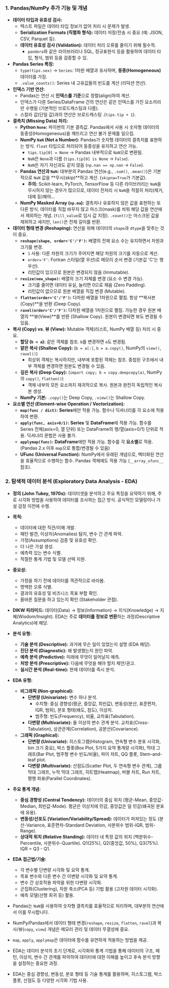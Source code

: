 ### 1. Pandas/NumPy 추가 기능 및 개념

- **데이터 타입과 유효성 검사:**
    - 텍스트 파일은 데이터 타입 정보가 없어 처리 시 문제가 발생.
    - **Serialization Formats (직렬화 형식):** 데이터 저장/전송 시 중요 (예: JSON, CSV, Parquet 등).
    - **데이터 유효성 검사 (Validation):** 데이터 처리 오류를 줄이기 위해 필수적.
        - `pandera`와 같은 라이브러리나 SQL, 정규표현식 등을 활용하여 데이터 타입, 형식, 범위 등을 검증할 수 있.
- **Pandas Series 특징:**
    - `type(tips.sex)` -> `Series`: 1차원 배열과 유사하며, **동종(Homogeneous)** 데이터를 가짐.
    - `.value_counts()`: Series 내 고유값들의 빈도를 계산 (리덕션 연산).
- **인덱스 기반 연산:**
    - Pandas는 연산 시 **인덱스를 기준**으로 정렬(align)하여 계산.
    - 인덱스가 다른 Series/DataFrame 간의 연산은 같은 인덱스를 가진 요소끼리만 수행됨 (기본적인 브로드캐스팅과 다름).
    - 스칼라 값(단일 값)과의 연산은 브로드캐스팅 .(`tips.tip + 1`).
- **결측치 (Missing Data) 처리:**
    - **Python `None`:** 파이썬의 기본 결측값. Pandas에서 사용 시 숫자형 데이터의 동종성(Homogeneous)을 깨뜨리고 연산 불가 문제를 일으킴.
    - **NumPy `NaN` (Not a Number):** Pandas가 숫자형 데이터의 결측치를 표현하는 방식. `float` 타입으로 처리되어 동종성을 유지하고 연산 가능.
        - `tips.tip[0] = None` -> Pandas 내부적으로 `NaN`으로 변환됨.
        - `NaN`은 `None`과 다름 (`tips.tip[0] is None` -> `False`).
        - `NaN`은 자기 자신과도 같지 않음 (`np.nan == np.nan` -> `False`).
    - **Pandas 연산과 `NaN`:** 대부분의 Pandas 연산(e.g., `.sum()`, `.mean()`)은 기본적으로 `NaN` 값을 **무시(skip)**하고 계산. (`skipna=True`가 기본값).
        - **주의:** Scikit-learn, PyTorch, TensorFlow 등 다른 라이브러리는 `NaN`을 무시하지 않는 경우가 많으므로, 데이터 전처리 시 `NaN`을 적절히 처리(제거, 대체 등)해야...
    - **NumPy Masked Array (`np.ma`):** 결측치나 유효하지 않은 값을 표현하는 또 다른 방식. 데이터를 직접 바꾸지 않고 마스크(mask)를 씌워 해당 값을 연산에서 제외하는 개념. (`fill_value`로 임시 값 지정). `.count()`는 마스크된 값을 제외하고 세지만, `len()`은 전체 길이를 반환.
- **데이터 형태 변경 (Reshaping):** 연산을 위해 데이터의 `shape`과 `dtype`을 맞추는 것이 중요.
    - **`reshape(shape, order='C'/'F')`:** 배열의 전체 요소 수는 유지하면서 차원과 크기를 변경.
        - `1` 사용: 다른 차원의 크기가 주어지면 해당 차원의 크기를 자동으로 계산.
        - `order='F'`: Fortran 스타일(열 우선)로 메모리 순서 변경 (기본값 'C'는 행 우선).
        - 리턴값이 있으므로 원본은 변경되지 않음 (Immutable).
    - **`resize(new_shape)`:** 배열의 크기 자체를 변경 (요소 수 변경 가능).
        - 크기를 줄이면 데이터 유실, 늘리면 0으로 채움 (Zero Padding).
        - 리턴값이 없으므로 원본 배열을 직접 변경 (Mutable).
    - **`flatten(order='C'/'F')`:** 다차원 배열을 1차원으로 펼침. 항상 **복사본(Copy)**을 반환 (Deep Copy).
    - **`ravel(order='C'/'F')`:** 다차원 배열을 1차원으로 펼침. 가능한 경우 원본 배열의 **뷰(View)**를 반환 (Shallow Copy). 원본이 변경되면 뷰도 변경될 수 있음.
- **복사 (Copy) vs. 뷰 (View):** Mutable 객체(리스트, NumPy 배열 등) 처리 시 중요.
    - **할당 (`b = a`):** 같은 객체를 참조. `b`를 변경하면 `a`도 변경됨.
    - **얕은 복사 (Shallow Copy):** (`b = a[:]`, `b = a.copy()`, NumPy의 `view()`, `ravel()`)
        - 최상위 객체는 복사하지만, 내부에 포함된 객체는 참조. 중첩된 구조에서 내부 객체를 변경하면 원본도 변경될 수 있음.
    - **깊은 복사 (Deep Copy):** (`import copy; b = copy.deepcopy(a)`, NumPy의 `copy()`, `flatten()`)
        - 객체 내부의 모든 요소까지 재귀적으로 복사. 원본과 완전히 독립적인 복사본 생성.
    - **NumPy 기본:** `.copy()`는 Deep Copy, `.view()`는 Shallow Copy.
- **요소별 연산 (Element-wise Operation / Vectorization):**
    - **`map(func / dict)`:** **Series**에만 적용 가능. 함수나 딕셔너리를 각 요소에 적용하여 변환.
    - **`apply(func, axis=0/1)`:** **Series** 및 **DataFrame**에 적용 가능. 함수를 Series 전체(axis=0, 열 단위) 또는 DataFrame의 행/열(axis=0/1) 단위로 적용. 딕셔너리 문법은 사용 불가.
    - **`applymap(func)`:** **DataFrame**에만 적용 가능. 함수를 각 **요소별**로 적용. (Pandas 2.x 이후 `map`으로 통합/변경될 수 있음)
    - **UFunc (Universal Function):** NumPy에서 유래된 개념으로, 벡터화된 연산을 효율적으로 수행하는 함수. Pandas 객체에도 적용 가능 (`__array_ufunc__` 참조).

### 2. 탐색적 데이터 분석 (Exploratory Data Analysis - EDA)

- **정의 (John Tukey, 1970s):** 데이터셋을 분석하고 주요 특징을 요약하기 위해, 주로 시각화 방법을 사용하여 데이터를 조사하는 접근 방식. 공식적인 모델링이나 가설 검정 이전에 수행.
- **목적:**
    - 데이터에 대한 직관/이해 개발.
    - 패턴 발견, 이상치(Anomalies) 탐지, 변수 간 관계 파악.
    - 가정(Assumptions) 검증 및 유효성 확인.
    - 더 나은 가설 생성.
    - 예측력 있는 변수 식별.
    - 적절한 통계 기법 및 모델 선택 지원.
- **중요성:**
    - 가정을 하기 전에 데이터를 객관적으로 바라봄.
    - 명백한 오류 식별.
    - 결과의 유효성 및 비즈니스 목표 부합 확인.
    - 올바른 질문을 하고 있는지 확인 (Stakeholder 관점).
- **DIKW 피라미드:** 데이터(Data) → 정보(Information) → 지식(Knowledge) → 지혜(Wisdom/Insight). EDA는 주로 **데이터를 정보로 변환**하는 과정(Descriptive Analytics)에 해당.
- **분석 유형:**
    - **기술 분석 (Descriptive):** 과거에 무슨 일이 있었는지 설명 (EDA 해당).
    - **진단 분석 (Diagnostic):** 왜 발생했는지 원인 파악.
    - **예측 분석 (Predictive):** 미래에 무엇이 일어날지 예측.
    - **처방 분석 (Prescriptive):** 다음에 무엇을 해야 할지 제안/권고.
    - **실시간 분석 (Real-time):** 현재 데이터를 즉시 분석.
- **EDA 유형:**
    - **비그래픽 (Non-graphical):**
        - **단변량 (Univariate):** 변수 하나 분석.
            - 수치형: 중심 경향성(평균, 중앙값, 최빈값), 변동성(분산, 표준편차, IQR, 범위), 분포 형태(왜도, 첨도), 이상치.
            - 범주형: 빈도(Frequency), 비율, 교차표(Tabulation).
        - **다변량 (Multivariate):** 둘 이상의 변수 관계 분석. 교차표(Cross-Tabulation), 상관관계(Correlation), 공분산(Covariance).
    - **그래픽 (Graphical):**
        - **단변량 (Univariate):** 히스토그램(Histogram, 연속형 변수 분포 시각화, bin 크기 중요), 박스 플롯(Box Plot, 5가지 요약 통계량 시각화), 막대 그래프(Bar Plot, 범주형 변수 빈도/비율), 파이 차트, QQ 플롯, Stem-and-leaf plot.
        - **다변량 (Multivariate):** 산점도(Scatter Plot, 두 연속형 변수 관계), 그룹 막대 그래프, 누적 막대 그래프, 히트맵(Heatmap), 버블 차트, Run 차트, 평행 좌표(Parallel Coordinates).
- **주요 통계 개념:**
    - **중심 경향성 (Central Tendency):** 데이터의 중심 위치 (평균-Mean, 중앙값-Median, 최빈값-Mode). 평균은 이상치에 민감, 중앙값은 덜 민감(왜곡된 분포에 유용).
    - **변동성/산포도 (Variation/Variability/Spread):** 데이터가 퍼져있는 정도 (분산-Variance, 표준편차-Standard Deviation, 사분위수 범위-IQR, 범위-Range).
    - **상대적 위치 (Relative Standing):** 데이터 내 특정 값의 위치 (백분위수-Percentile, 사분위수-Quartile). Q1(25%), Q2(중앙값, 50%), Q3(75%). IQR = Q3 - Q1.
- **EDA 접근법/기술:**
    - 각 변수별 단변량 시각화 및 요약 통계.
    - 목표 변수와 다른 변수 간 이변량 시각화 및 요약 통계.
    - 변수 간 상호작용 파악을 위한 다변량 시각화.
    - 군집화(Clustering), 차원 축소(PCA 등) 기법 활용 (고차원 데이터 시각화).
    - 예측 모델(선형 회귀 등) 활용.

- Pandas는 `NaN`을 사용하여 숫자형 결측치를 효율적으로 처리하며, 대부분의 연산에서 이를 무시합니다.
- NumPy/Pandas에서 데이터 형태 변경(`reshape`, `resize`, `flatten`, `ravel`)과 복사/뷰(`copy`, `view`) 개념은 메모리 관리 및 데이터 무결성에 중요.
- `map`, `apply`, `applymap`은 데이터에 함수를 유연하게 적용하는 방법을 제공.
- EDA는 데이터 분석의 초기 단계로, 시각화와 통계 기법을 통해 데이터의 구조, 패턴, 이상치, 변수 간 관계를 파악하여 데이터에 대한 이해를 높이고 후속 분석 방향을 설정하는 중요한 과정.
- EDA는 중심 경향성, 변동성, 분포 형태 등 기술 통계를 활용하며, 히스토그램, 박스 플롯, 산점도 등 다양한 시각화 기법 사용.